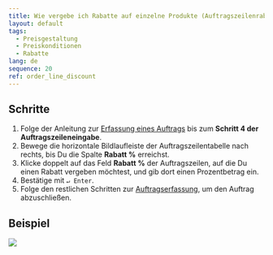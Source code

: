 ```yaml
---
title: Wie vergebe ich Rabatte auf einzelne Produkte (Auftragszeilenrabatte)?
layout: default
tags:
  - Preisgestaltung
  - Preiskonditionen
  - Rabatte
lang: de
sequence: 20
ref: order_line_discount
---
```


## Schritte
1. Folge der Anleitung zur [Erfassung eines Auftrags](Auftrag_erfassen) bis zum **Schritt 4 der Auftragszeileneingabe**.
1. Bewege die horizontale Bildlaufleiste der Auftragszeilentabelle nach rechts, bis Du die Spalte **Rabatt %** erreichst.
1. Klicke doppelt auf das Feld **Rabatt %** der Auftragszeilen, auf die Du einen Rabatt vergeben möchtest, und gib dort einen Prozentbetrag ein.
1. Bestätige mit `↵ Enter`.
1. Folge den restlichen Schritten zur [Auftragserfassung](Auftrag_erfassen), um den Auftrag abzuschließen.

## Beispiel
![](assets/Auftragszeilenrabatt.gif)
